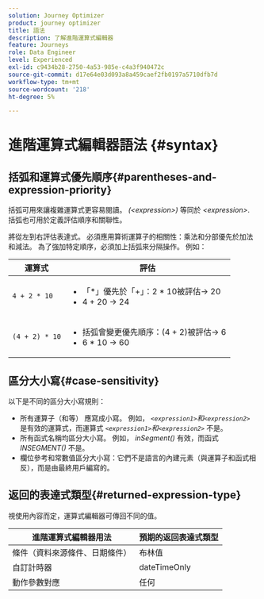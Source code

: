 ```yaml
---
solution: Journey Optimizer
product: journey optimizer
title: 語法
description: 了解進階運算式編輯器
feature: Journeys
role: Data Engineer
level: Experienced
exl-id: c9434b28-2750-4a53-985e-c4a3f940472c
source-git-commit: d17e64e03d093a8a459caef2fb0197a5710dfb7d
workflow-type: tm+mt
source-wordcount: '218'
ht-degree: 5%

---
```


# 進階運算式編輯器語法 {#syntax}

## 括弧和運算式優先順序{#parentheses-and-expression-priority}

括弧可用來讓複雜運算式更容易閱讀。 _(&lt;expression>)_ 等同於 _&lt;expression>_. 括弧也可用於定義評估順序和關聯性。

將從左到右評估表達式。 必須應用算術運算子的相關性：乘法和分部優先於加法和減法。 為了強加特定順序，必須加上括弧來分隔操作。 例如：

<!--```5 + 2 * 10 = 25, and (5 + 2) * 10 = 70```-->

| 運算式 | 評估 |
|--- |--- |
| `4 + 2 * 10` | <ul><li>「*」優先於「+」：2 * 10被評估→ 20</li><li>4 + 20 → 24</li></ul> |
| `(4 + 2) * 10` | <ul><li>括弧會變更優先順序：(4 + 2)被評估→ 6</li><li> 6 * 10 → 60</li></ul> |

## 區分大小寫{#case-sensitivity}

以下是不同的區分大小寫規則：

* 所有運算子（和等） 應寫成小寫。 例如， _`<expression1>`和`<expression2>`_ 是有效的運算式，而運算式 _`<expression1>`和`<expression2>`_ 不是。
* 所有函式名稱均區分大小寫。 例如， _inSegment()_ 有效，而函式 _INSEGMENT()_ 不是。
* 欄位參考和常數值區分大小寫：它們不是語言的內建元素（與運算子和函式相反），而是由最終用戶編寫的。

## 返回的表達式類型{#returned-expression-type}

視使用內容而定，運算式編輯器可傳回不同的值。

| 進階運算式編輯器用法 | 預期的返回表達式類型 |
|--- |--- |
| 條件（資料來源條件、日期條件） | 布林值 |
| 自訂計時器 | dateTimeOnly |
| 動作參數對應 | 任何 |
